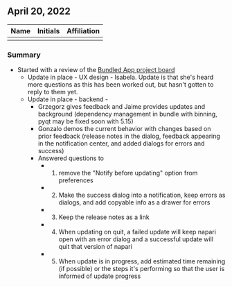 ## April 20, 2022

|          Name          | Initials |   Affiliation  |
| ---------------------- | -------- | -------------- |
|                        |          | |

### Summary

- Started with a review of the [Bundled App project board](https://github.com/orgs/napari/projects/10)
    - Update in place - UX design - Isabela. Update is that she's heard more questions as this has been worked out, but hasn't gotten to reply to them yet.
    - Update in place - backend - 
        - Grzegorz gives feedback and Jaime provides updates and background (dependency management in bundle with binning, pyqt may be fixed soon with 5.15)
        - Gonzalo demos the current behavior with changes based on prior feedback (release notes in the dialog, feedback appearing in the notification center, and added dialogs for errors and success)
        - Answered questions to 
            - 1) remove the "Notify before updating" option from preferences 
            - 2) Make the success dialog into a notification, keep errors as dialogs, and add copyable info as a drawer for errors 
            - 3) Keep the release notes as a link 
            - 4) When updating on quit, a failed update will keep napari open with an error dialog and a successful update will quit that version of napari 
            - 5) When update is in progress, add estimated time remaining (if possible) or the steps it's performing so that the user is informed of update progress